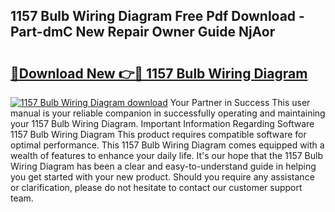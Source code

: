 ## 1157 Bulb Wiring Diagram Free Pdf Download - Part-dmC New Repair Owner Guide NjAor

# <h2><a href="http://dfpspg.blite.top/?on=1157+Bulb+Wiring+Diagram">🔗Download New 👉🔴 1157 Bulb Wiring Diagram</a></h2>

[![1157 Bulb Wiring Diagram download](https://i.imgur.com/lujVjoI.png)](http://dfpspg.blite.top/?on=1157+Bulb+Wiring+Diagram)
Your Partner in Success This user manual is your reliable companion in successfully operating and maintaining your 1157 Bulb Wiring Diagram. Important Information Regarding Software 1157 Bulb Wiring Diagram This product requires compatible software for optimal performance. This 1157 Bulb Wiring Diagram comes equipped with a wealth of features to enhance your daily life. It's our hope that the 1157 Bulb Wiring Diagram has been a clear and easy-to-understand guide in helping you get started with your new product. Should you require any assistance or clarification, please do not hesitate to contact our customer support team.

